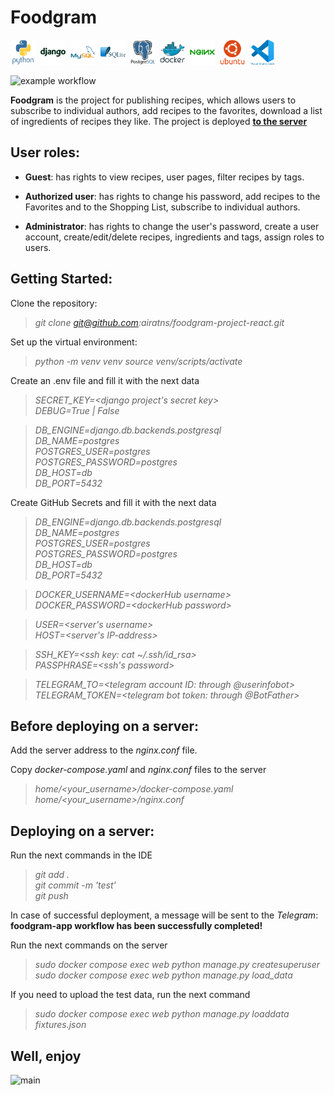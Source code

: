 # Foodgram

<img src="https://github.com/devicons/devicon/blob/master/icons/python/python-original-wordmark.svg" title="HTML5" alt="HTML" width="40" height="40"/>&nbsp;
<img src="https://github.com/devicons/devicon/blob/master/icons/django/django-plain-wordmark.svg" title="HTML5" alt="HTML" width="40" height="40"/>&nbsp;
<img src="https://github.com/devicons/devicon/blob/master/icons/mysql/mysql-original-wordmark.svg" title="HTML5" alt="HTML" width="40" height="40"/>&nbsp;
<img src="https://github.com/devicons/devicon/blob/master/icons/sqlite/sqlite-original-wordmark.svg" title="HTML5" alt="HTML" width="40" height="40"/>&nbsp;
<img src="https://github.com/devicons/devicon/blob/master/icons/postgresql/postgresql-original-wordmark.svg" title="HTML5" alt="HTML" width="40" height="40"/>&nbsp;
<img src="https://github.com/devicons/devicon/blob/master/icons/docker/docker-original-wordmark.svg" title="HTML5" alt="HTML" width="40" height="40"/>&nbsp;
<img src="https://github.com/devicons/devicon/blob/master/icons/nginx/nginx-original.svg" title="HTML5" alt="HTML" width="40" height="40"/>&nbsp;
<img src="https://github.com/devicons/devicon/blob/master/icons/ubuntu/ubuntu-plain-wordmark.svg" title="HTML5" alt="HTML" width="40" height="40"/>&nbsp;
<img src="https://github.com/devicons/devicon/blob/master/icons/vscode/vscode-original-wordmark.svg" title="HTML5" alt="HTML" width="40" height="40"/>&nbsp;

![example workflow](https://github.com/airatns/foodgram-project-react/actions/workflows/main.yml/badge.svg)

**Foodgram** is the project for publishing recipes, which allows users to subscribe to individual authors, add recipes to the favorites, download a list of ingredients of recipes they like. The project is deployed **[to the server](http://46.18.107.21/recipes)**

## **User roles:**

* **Guest**: has rights to view recipes, user pages, filter recipes by tags.

* **Authorized user**: has rights to change his password, add recipes to the Favorites and to the Shopping List, subscribe to individual authors.

* **Administrator**: has rights to change the user's password, create a user account, create/edit/delete recipes, ingredients and tags, assign roles to users.

## **Getting Started:**

Clone the repository:

>*git clone git@github.com:airatns/foodgram-project-react.git*

Set up the virtual environment:

>*python -m venv venv*
>*source venv/scripts/activate*

Create an .env file and fill it with the next data

>*SECRET_KEY=<django project's secret key>* \
>*DEBUG=True | False*

>*DB_ENGINE=django.db.backends.postgresql* \
>*DB_NAME=postgres* \
>*POSTGRES_USER=postgres* \
>*POSTGRES_PASSWORD=postgres* \
>*DB_HOST=db* \
>*DB_PORT=5432*

Create GitHub Secrets and fill it with the next data

>*DB_ENGINE=django.db.backends.postgresql* \
>*DB_NAME=postgres* \
>*POSTGRES_USER=postgres* \
>*POSTGRES_PASSWORD=postgres* \
>*DB_HOST=db* \
>*DB_PORT=5432*

>*DOCKER_USERNAME=<dоckerHub username>* \
>*DOCKER_PASSWORD=<dоckerHub password>*

>*USER=<server's username>* \
>*HOST=<server's IP-address>*

>*SSH_KEY=<ssh key: cat ~/.ssh/id_rsa>* \
>*PASSPHRASE=<ssh's password>*

>*TELEGRAM_TO=<telegram account ID: through @userinfobot>* \
>*TELEGRAM_TOKEN=<telegram bot token: through @BotFather>*

## **Before deploying on a server:**

Add the server address to the *nginx.conf* file.

Copy *docker-compose.yaml* and *nginx.conf* files to the server

>*home/<your_username>/docker-compose.yaml* \
>*home/<your_username>/nginx.conf*

## **Deploying on a server:**

Run the next commands in the IDE

>*git add .* \
>*git commit -m 'test'* \
>*git push*

In case of successful deployment, a message will be sent to the *Telegram*: **foodgram-app workflow has been successfully completed!**

Run the next commands on the server

>*sudo docker compose exec web python manage.py createsuperuser* \
>*sudo docker compose exec web python manage.py load_data*

If you need to upload the test data, run the next command

>*sudo docker compose exec web python manage.py loaddata fixtures.json*

## **Well, enjoy**

![main](https://user-images.githubusercontent.com/96816183/194041831-e1ee55d9-7f47-4d74-ab02-d8bf0ef1c0dc.png)

